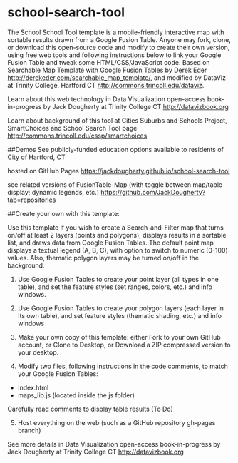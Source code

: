 school-search-tool
==================

The School School Tool template is a mobile-friendly interactive map with sortable results drawn from a Google Fusion Table. Anyone may fork, clone, or download this open-source code and modify to create their own version, using free web tools and following instructions below to link your Google Fusion Table and tweak some HTML/CSS/JavaScript code. Based on Searchable Map Template with Google Fusion Tables by Derek Eder http://derekeder.com/searchable_map_template/, and modified by DataViz at Trinity College, Hartford CT http://commons.trincoll.edu/dataviz. 

Learn about this web technology in Data Visualization open-access book-in-progress by Jack Dougherty at Trinity College CT
http://datavizbook.org

Learn about background of this tool at Cities Suburbs and Schools Project, SmartChoices and School Search Tool page
http://commons.trincoll.edu/cssp/smartchoices

##Demos 
See publicly-funded education options available to residents of City of Hartford, CT

hosted on GitHub Pages
https://jackdougherty.github.io/school-search-tool 

see related versions of FusionTable-Map (with toggle between map/table display; dynamic legends, etc.)
https://github.com/JackDougherty?tab=repositories

##Create your own with this template:

Use this template if you wish to create a Search-and-Filter map that turns on/off at least 2 layers (points and polygons), displays results in a sortable list, and draws data from Google Fusion Tables. The default point map displays a textual legend (A, B, C), with option to switch to numeric (0-100) values. Also, thematic polygon layers may be turned on/off in the background. 

1) Use Google Fusion Tables to create your point layer (all types in one table), and set the feature styles (set ranges, colors, etc.) and info windows.

2) Use Google Fusion Tables to create your polygon layers (each layer in its own table), and set feature styles (thematic shading, etc.) and info windows

3) Make your own copy of this template: either Fork to your own GitHub account, or Clone to Desktop, or Download a ZIP compressed version to your desktop.

4) Modify two files, following instructions in the code comments, to match your Google Fusion Tables:

- index.html 
- maps_lib.js (located inside the js folder)

Carefully read comments to display table results (To Do)

5) Host everything on the web (such as a GitHub repository gh-pages branch)

See more details in Data Visualization open-access book-in-progress by Jack Dougherty at Trinity College CT
http://datavizbook.org
